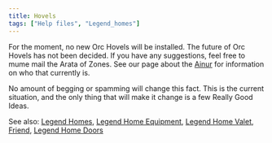 ```yaml
---
title: Hovels
tags: ["Help files", "Legend_homes"]
---
```

For the moment, no new Orc Hovels will be installed. The future of Orc
Hovels has not been decided. If you have any suggestions, feel free to
mume mail the Arata of Zones. See our page about the
[Ainur](Ainur "wikilink") for information on who that currently is.

No amount of begging or spamming will change this fact. This is the
current situation, and the only thing that will make it change is a few
Really Good Ideas.

See also: [Legend Homes](Legend_Homes "wikilink"), [Legend Home
Equipment](Legend_Home_Equipment "wikilink"), [Legend Home
Valet](Legend_Home_Valet "wikilink"), [Friend](Friend "wikilink"),
[Legend Home Doors](Legend_Home_Doors "wikilink")
